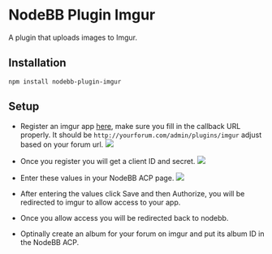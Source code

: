 # NodeBB Plugin Imgur

A plugin that uploads images to Imgur.

## Installation

    npm install nodebb-plugin-imgur


## Setup

* Register an imgur app [here](https://api.imgur.com/oauth2/addclient), make sure you fill in the callback URL properly. It should be `http://yourforum.com/admin/plugins/imgur` adjust based on your forum url.
[![](http://i.imgur.com/6HbvPxn.png)](http://i.imgur.com/6HbvPxn.png)

* Once you register you will get a client ID and secret.
[![](http://i.imgur.com/haE9jzj.png)](http://i.imgur.com/haE9jzj.png)

* Enter these values in your NodeBB ACP page.
[![](http://i.imgur.com/p86s7lv.png)](http://i.imgur.com/p86s7lv.png)

* After entering the values click Save and then Authorize, you will be redirected to imgur to allow access to your app. 

* Once you allow access you will be redirected back to nodebb.

* Optinally create an album for your forum on imgur and put its album ID in the NodeBB ACP.





